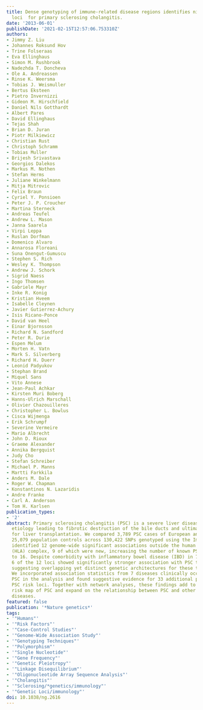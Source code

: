 ```yaml
---
title: Dense genotyping of immune-related disease regions identifies nine new risk
  loci  for primary sclerosing cholangitis.
date: '2013-06-01'
publishDate: '2021-02-15T12:57:06.753310Z'
authors:
- Jimmy Z. Liu
- Johannes Roksund Hov
- Trine Folseraas
- Eva Ellinghaus
- Simon M. Rushbrook
- Nadezhda T. Doncheva
- Ole A. Andreassen
- Rinse K. Weersma
- Tobias J. Weismuller
- Bertus Eksteen
- Pietro Invernizzi
- Gideon M. Hirschfield
- Daniel Nils Gotthardt
- Albert Pares
- David Ellinghaus
- Tejas Shah
- Brian D. Juran
- Piotr Milkiewicz
- Christian Rust
- Christoph Schramm
- Tobias Muller
- Brijesh Srivastava
- Georgios Dalekos
- Markus M. Nothen
- Stefan Herms
- Juliane Winkelmann
- Mitja Mitrovic
- Felix Braun
- Cyriel Y. Ponsioen
- Peter J. P. Croucher
- Martina Sterneck
- Andreas Teufel
- Andrew L. Mason
- Janna Saarela
- Virpi Leppa
- Ruslan Dorfman
- Domenico Alvaro
- Annarosa Floreani
- Suna Onengut-Gumuscu
- Stephen S. Rich
- Wesley K. Thompson
- Andrew J. Schork
- Sigrid Naess
- Ingo Thomsen
- Gabriele Mayr
- Inke R. Konig
- Kristian Hveem
- Isabelle Cleynen
- Javier Gutierrez-Achury
- Isis Ricano-Ponce
- David van Heel
- Einar Bjornsson
- Richard N. Sandford
- Peter R. Durie
- Espen Melum
- Morten H. Vatn
- Mark S. Silverberg
- Richard H. Duerr
- Leonid Padyukov
- Stephan Brand
- Miquel Sans
- Vito Annese
- Jean-Paul Achkar
- Kirsten Muri Boberg
- Hanns-Ulrich Marschall
- Olivier Chazouilleres
- Christopher L. Bowlus
- Cisca Wijmenga
- Erik Schrumpf
- Severine Vermeire
- Mario Albrecht
- John D. Rioux
- Graeme Alexander
- Annika Bergquist
- Judy Cho
- Stefan Schreiber
- Michael P. Manns
- Martti Farkkila
- Anders M. Dale
- Roger W. Chapman
- Konstantinos N. Lazaridis
- Andre Franke
- Carl A. Anderson
- Tom H. Karlsen
publication_types:
- '2'
abstract: Primary sclerosing cholangitis (PSC) is a severe liver disease of unknown
  etiology leading to fibrotic destruction of the bile ducts and ultimately to the  need
  for liver transplantation. We compared 3,789 PSC cases of European ancestry  to
  25,079 population controls across 130,422 SNPs genotyped using the Immunochip. We
  identified 12 genome-wide significant associations outside the human leukocyte antigen
  (HLA) complex, 9 of which were new, increasing the number of known PSC risk loci
  to 16. Despite comorbidity with inflammatory bowel disease (IBD) in 72% of the cases,
  6 of the 12 loci showed significantly stronger association with PSC than with IBD,
  suggesting overlapping yet distinct genetic architectures for these two diseases.
  We incorporated association statistics from 7 diseases clinically occurring with
  PSC in the analysis and found suggestive evidence for 33 additional pleiotropic
  PSC risk loci. Together with network analyses, these findings add to the genetic
  risk map of PSC and expand on the relationship between PSC and other immune-mediated
  diseases.
featured: false
publication: '*Nature genetics*'
tags:
- '"Humans"'
- '"Risk Factors"'
- '"Case-Control Studies"'
- '"Genome-Wide Association Study"'
- '"Genotyping Techniques"'
- '"Polymorphism"'
- '"Single Nucleotide"'
- '"Gene Frequency"'
- '"Genetic Pleiotropy"'
- '"Linkage Disequilibrium"'
- '"Oligonucleotide Array Sequence Analysis"'
- '"Cholangitis"'
- '"Sclerosing/*genetics/immunology"'
- '"Genetic Loci/immunology"'
doi: 10.1038/ng.2616
---
```


